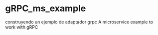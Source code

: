 # gRPC_ms_example
construyendo un ejemplo de adaptador grpc
A microservice example to work with gRPC
